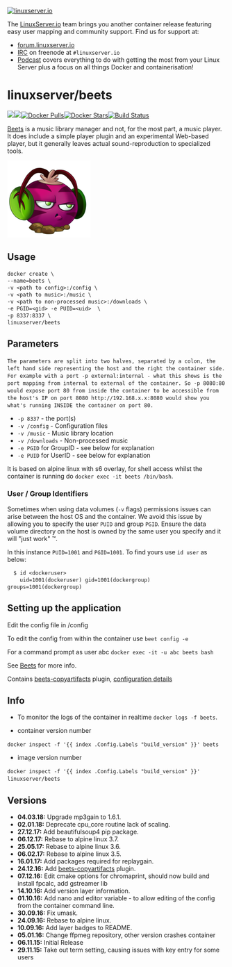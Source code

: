 [linuxserverurl]: https://linuxserver.io
[forumurl]: https://forum.linuxserver.io
[ircurl]: https://www.linuxserver.io/irc/
[podcasturl]: https://www.linuxserver.io/podcast/
[appurl]: http://beets.io/
[hub]: https://hub.docker.com/r/linuxserver/beets/

[![linuxserver.io](https://raw.githubusercontent.com/linuxserver/docker-templates/master/linuxserver.io/img/linuxserver_medium.png)][linuxserverurl]

The [LinuxServer.io][linuxserverurl] team brings you another container release featuring easy user mapping and community support. Find us for support at:
* [forum.linuxserver.io][forumurl]
* [IRC][ircurl] on freenode at `#linuxserver.io`
* [Podcast][podcasturl] covers everything to do with getting the most from your Linux Server plus a focus on all things Docker and containerisation!

# linuxserver/beets
[![](https://images.microbadger.com/badges/version/linuxserver/beets.svg)](https://microbadger.com/images/linuxserver/beets "Get your own version badge on microbadger.com")[![](https://images.microbadger.com/badges/image/linuxserver/beets.svg)](https://microbadger.com/images/linuxserver/beets "Get your own image badge on microbadger.com")[![Docker Pulls](https://img.shields.io/docker/pulls/linuxserver/beets.svg)][hub][![Docker Stars](https://img.shields.io/docker/stars/linuxserver/beets.svg)][hub][![Build Status](https://ci.linuxserver.io/buildStatus/icon?job=Docker-Builders/x86-64/x86-64-beets)](https://ci.linuxserver.io/job/Docker-Builders/job/x86-64/job/x86-64-beets/)

[Beets][appurl] is a music library manager and not, for the most part, a music player. It does include a simple player plugin and an experimental Web-based player, but it generally leaves actual sound-reproduction to specialized tools.

[![beets](https://raw.githubusercontent.com/linuxserver/docker-templates/master/linuxserver.io/img/beets-icon.png)][appurl]

## Usage

```
docker create \
--name=beets \
-v <path to config>:/config \
-v <path to music>:/music \
-v <path to non-processed music>:/downloads \
-e PGID=<gid> -e PUID=<uid>  \
-p 8337:8337 \
linuxserver/beets
```

## Parameters

`The parameters are split into two halves, separated by a colon, the left hand side representing the host and the right the container side.
For example with a port -p external:internal - what this shows is the port mapping from internal to external of the container.
So -p 8080:80 would expose port 80 from inside the container to be accessible from the host's IP on port 8080
http://192.168.x.x:8080 would show you what's running INSIDE the container on port 80.`


* `-p 8337` - the port(s)
* `-v /config` - Configuration files
* `-v /music` - Music library location
* `-v /downloads` - Non-processed music
* `-e PGID` for GroupID - see below for explanation
* `-e PUID` for UserID - see below for explanation

It is based on alpine linux with s6 overlay, for shell access whilst the container is running do `docker exec -it beets /bin/bash`.

### User / Group Identifiers

Sometimes when using data volumes (`-v` flags) permissions issues can arise between the host OS and the container. We avoid this issue by allowing you to specify the user `PUID` and group `PGID`. Ensure the data volume directory on the host is owned by the same user you specify and it will "just work" ™.

In this instance `PUID=1001` and `PGID=1001`. To find yours use `id user` as below:

```
  $ id <dockeruser>
    uid=1001(dockeruser) gid=1001(dockergroup) groups=1001(dockergroup)
```

## Setting up the application

Edit the config file in /config

To edit the config from within the container use `beet config -e`

For a command prompt as user abc `docker exec -it -u abc beets bash`

See [Beets][appurl] for more info.

Contains [beets-copyartifacts](https://github.com/sbarakat/beets-copyartifacts) plugin, [configuration details](https://github.com/sbarakat/beets-copyartifacts#configuration)

## Info

* To monitor the logs of the container in realtime `docker logs -f beets`.

* container version number

`docker inspect -f '{{ index .Config.Labels "build_version" }}' beets`

* image version number

`docker inspect -f '{{ index .Config.Labels "build_version" }}' linuxserver/beets`


## Versions

+ **04.03.18:** Upgrade mp3gain to 1.6.1.
+ **02.01.18:** Deprecate cpu_core routine lack of scaling.
+ **27.12.17:** Add beautifulsoup4 pip package.
+ **06.12.17:** Rebase to alpine linux 3.7.
+ **25.05.17:** Rebase to alpine linux 3.6.
+ **06.02.17:** Rebase to alpine linux 3.5.
+ **16.01.17:** Add packages required for replaygain.
+ **24.12.16:** Add [beets-copyartifacts](https://github.com/sbarakat/beets-copyartifacts) plugin.
+ **07.12.16:** Edit cmake options for chromaprint, should now build and install fpcalc, add gstreamer lib
+ **14.10.16:** Add version layer information.
+ **01.10.16:** Add nano and editor variable -
to allow editing of the config from the container command line.
+ **30.09.16:** Fix umask.
+ **24.09.16:** Rebase to alpine linux.
+ **10.09.16:** Add layer badges to README.
+ **05.01.16:** Change ffpmeg repository, other version crashes container
+ **06.11.15:** Initial Release
+ **29.11.15:** Take out term setting, causing issues with key entry for some users
